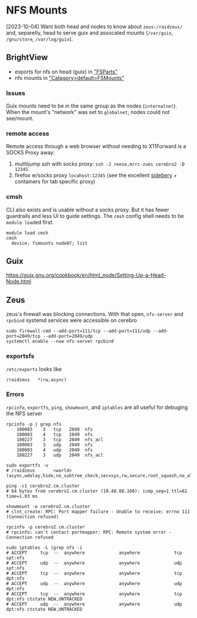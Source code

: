 # NFS Mounts
[2023-10-04] Want both head and nodes to know about `zeus:/raidzeus/` and, separetly, head to serve guix and assocated mounts (`/var/guix`, `/gnu/store`, `/var/log/guix`).

## BrightView
  * exports for nfs on head (guix) in ["FSParts"](https://10.48.88.160:8081/bright-view/#/j1/FSParts/default)
  * nfs mounts in ["Catagory>default>FSMounts"](https://10.48.88.160:8081/bright-view/#/j1/categories/default/j2/categories/12884901889/settings/j3/fSMounts/default)

### Issues
Guix mounts need to be in the same group as the nodes (`internalnet`). When the mount's "network" was set to `globalnet`, nodes could not see/mount.

### remote access
Remote access through a web browser without needing to X11Forward is a SOCKS Proxy away:

1. mutltijump ssh with socks proxy: `ssh -J reese,mrrc-zues cerebro2 -D 12345`
2. firefox w/socks proxy `locahost:12345` (see the excellent [sidebery](https://addons.mozilla.org/en-US/firefox/addon/sidebery/) + containers for tab specific proxy)

### cmsh
CLI also exists and is usable without a socks proxy. But it has fewer guardrails and less UI to guide settings. The `cmsh` config shell needs to be `module load`ed first. 

```
module load cmsh
cmsh
  device; fsmounts node07; list
```



## Guix
https://guix.gnu.org/cookbook/en/html_node/Setting-Up-a-Head-Node.html


## Zeus
zeus's firewall was blocking connections. With that open, `nfs-server` and `rpcbind` systemd services were accessible on cerebro

```
sudo firewall-cmd --add-port=111/tcp --add-port=111/udp --add-port=2049/tcp --add-port=2049/udp
systemctl enable --now nfs-server rpcbind
```

### exportsfs
`/etc/exports` looks like
```
/raidzeus   *(rw,async)
```

### Errors

`rpcinfo`, `exportfs`, `ping`, `showmount`, and `iptables` are all useful for debuging the NFS server

```
rpcinfo -p | grep nfs
    100003    3   tcp   2049  nfs
    100003    4   tcp   2049  nfs
    100227    3   tcp   2049  nfs_acl
    100003    3   udp   2049  nfs
    100003    4   udp   2049  nfs
    100227    3   udp   2049  nfs_acl

sudo exportfs -v
# /raidzeus       <world>(async,wdelay,hide,no_subtree_check,sec=sys,rw,secure,root_squash,no_all_squash)

ping -c1 cerebro2.cm.cluster 
# 64 bytes from cerebro2.cm.cluster (10.48.88.160): icmp_seq=1 ttl=61 time=1.03 ms

showmount -e cerebro2.cm.cluster
# clnt_create: RPC: Port mapper failure - Unable to receive: errno 111 (Connection refused)

rpcinfo -p cerebro2.cm.cluster
# rpcinfo: can't contact portmapper: RPC: Remote system error - Connection refused

sudo iptables -L |grep nfs -i
# ACCEPT     tcp  --  anywhere             anywhere             tcp spt:nfs
# ACCEPT     udp  --  anywhere             anywhere             udp spt:nfs
# ACCEPT     tcp  --  anywhere             anywhere             tcp dpt:nfs
# ACCEPT     udp  --  anywhere             anywhere             udp dpt:nfs
# ACCEPT     tcp  --  anywhere             anywhere             tcp dpt:nfs ctstate NEW,UNTRACKED
# ACCEPT     udp  --  anywhere             anywhere             udp dpt:nfs ctstate NEW,UNTRACKED
```


